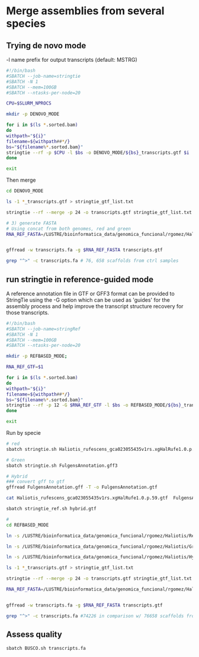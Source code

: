 # Merge assemblies from several species
## Trying de novo mode

-l <label>       name prefix for output transcripts (default: MSTRG)

```bash
#!/bin/bash
#SBATCH --job-name=stringtie
#SBATCH -N 1
#SBATCH --mem=100GB
#SBATCH --ntasks-per-node=20

CPU=$SLURM_NPROCS

mkdir -p DENOVO_MODE

for i in $(ls *.sorted.bam)
do
withpath="${i}"
filename=${withpath##*/}
bs="${filename%*.sorted.bam}"
stringtie --rf -p $CPU -l $bs -o DENOVO_MODE/${bs}_transcripts.gtf $i
done

exit
```

Then merge
```bash
cd DENOVO_MODE

ls -1 *_transcripts.gtf > stringtie_gtf_list.txt

stringtie --rf --merge -p 24 -o transcripts.gtf stringtie_gtf_list.txt

# 3) generate FASTA
# Using concat from both genomes, red and green
RNA_REF_FASTA=/LUSTRE/bioinformatica_data/genomica_funcional/rgomez/Haliotis/Hybryd/RF_Ref.fna


gffread -w transcripts.fa -g $RNA_REF_FASTA transcripts.gtf

grep "^>" -c transcripts.fa # 76, 658 scaffolds from ctrl samples

```

## run stringtie in reference-guided mode
A reference annotation file in GTF or GFF3 format can be provided to StringTie using the -G option which can be used as 'guides' for the assembly process and help improve the transcript structure recovery for those transcripts.

```bash
#!/bin/bash
#SBATCH --job-name=stringRef
#SBATCH -N 1
#SBATCH --mem=100GB
#SBATCH --ntasks-per-node=20

mkdir -p REFBASED_MODE;   

RNA_REF_GTF=$1

for i in $(ls *.sorted.bam)
do
withpath="${i}"
filename=${withpath##*/}
bs="${filename%*.sorted.bam}"
stringtie --rf -p 12 -G $RNA_REF_GTF -l $bs -o REFBASED_MODE/${bs}_transcripts.gtf $i
done

exit

```

Run by specie
```bash
# red
sbatch stringtie.sh Haliotis_rufescens_gca023055435v1rs.xgHalRufe1.0.p.59.gtf 

# Green
sbatch stringtie.sh FulgensAnnotation.gff3 

# Hybrid
### convert gff to gtf
gffread FulgensAnnotation.gff -T -o FulgensAnnotation.gtf

cat Haliotis_rufescens_gca023055435v1rs.xgHalRufe1.0.p.59.gtf  FulgensAnnotation.gtf > hybrid.gtf

sbatch stringtie_ref.sh hybrid.gtf

# 
cd REFBASED_MODE

ln -s /LUSTRE/bioinformatica_data/genomica_funcional/rgomez/Haliotis/Red/HISAT2_SAM_BAM_FILES/REFBASED_MODE/* .

ln -s /LUSTRE/bioinformatica_data/genomica_funcional/rgomez/Haliotis/Green/HISAT2_SAM_BAM_FILES/REFBASED_MODE/* .

ln -s /LUSTRE/bioinformatica_data/genomica_funcional/rgomez/Haliotis/Hybryd/HISAT2_SAM_BAM_FILES/REFBASED_MODE/* .

ls -1 *_transcripts.gtf > stringtie_gtf_list.txt

stringtie --rf --merge -p 24 -o transcripts.gtf stringtie_gtf_list.txt

RNA_REF_FASTA=/LUSTRE/bioinformatica_data/genomica_funcional/rgomez/Haliotis/Hybryd/RF_Ref.fna


gffread -w transcripts.fa -g $RNA_REF_FASTA transcripts.gtf

grep "^>" -c transcripts.fa #74226 in comparison w/ 76658 scaffolds from denovo ctrl samples


```

## Assess quality
```bash
sbatch BUSCO.sh transcripts.fa 

```
